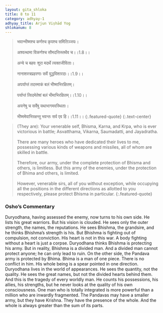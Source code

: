 ```yaml
---
layout: gita_shloka
title: 8 to 11
category: adhyay-1
adhyay_title: Arjun Viṣhād Yog
shlokanum: 8
---
```


> भवान्भीष्मश्च कर्णश्च कृपश्च समितिञ्जयः।<br><br>अश्वत्थामा विकर्णश्च सौमदत्तिस्तथैव च।।1.8।।<br><br>अन्ये च बहवः शूरा मदर्थे त्यक्तजीविताः।<br><br>नानाशस्त्रप्रहरणाः सर्वे युद्धविशारदाः।।1.9।।<br><br>अपर्याप्तं तदस्माकं बलं भीष्माभिरक्षितम्।<br><br>पर्याप्तं त्विदमेतेषां बलं भीमाभिरक्षितम्।।1.10।।<br><br>अयनेषु च सर्वेषु यथाभागमवस्थिताः।<br><br>भीष्ममेवाभिरक्षन्तु भवन्तः सर्व एव हि।।1.11।।
{:.featured-quote}
{:.text-center}

> (They are): Your venerable self, Bhisma, Karna, and Krpa, who is ever victorious in battle; Asvatthama, Vikarna, Saumadatti, and Jayadratha.<br><br>There are many heroes who have dedicated their lives to me, possessing various kinds of weapons and missiles, all of whom are skilled in battle.<br><br>Therefore, our army, under the complete protection of Bhisma and others, is limitless. But this army of the enemies, under the protection of Bhima and others, is limited.<br><br>However, venerable sirs, all of you without exception, while occupying all the positions in the different directions as allotted to you respectively, please protect Bhisma in particular.
{:.featured-quote}

### Osho’s Commentary
Duryodhana, having assessed the enemy, now turns to his own side. He lists his great warriors. But his vision is clouded. He sees only the outer strength, the names, the reputations. He sees Bhishma, the grandsire, and he thinks Bhishma’s strength is his. But Bhishma is fighting out of compulsion, not conviction. His heart is not in this war. A body fighting without a heart is just a corpse.
Duryodhana thinks Bhishma is protecting his army. But in reality, Bhishma is a divided man. And a divided man cannot protect anyone; he can only lead to ruin. On the other side, the Pandava army is protected by Bhima. Bhima is a man of one piece. There is no conflict in him. His whole being is a spear pointed in one direction.
Duryodhana lives in the world of appearances. He sees the quantity, not the quality. He sees the great names, but not the divided hearts behind them. And this is the tragedy of every worldly man. He counts his possessions, his allies, his strengths, but he never looks at the quality of his own consciousness. One man who is totally integrated is more powerful than a million who are inwardly fragmented. The Pandavas may have a smaller army, but they have Krishna. They have the presence of the whole. And the whole is always greater than the sum of its parts.

